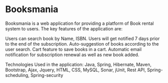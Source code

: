 # Booksmania
Booksmania is a web application for providing a platform of Book rental system to users. The key features of the application are:

Users can search book by Name, ISBN.
Users will get notified 7 days prior to the end of the subscription.
Auto-suggestion of books according to the user search.
Cart feature to save books in a cart.
Automatic email notification for subscription renewal as well as new book added.

Technologies Used in the application:
Java, Spring, Hibernate, Maven, Bootstrap, Ajax, Jquery, HTML, CSS, MySQL, Sonar, jUnit, Rest API, Spring-scheduling, Spring-security
